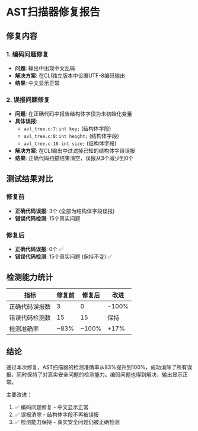 # AST扫描器修复报告

## 修复内容

### 1. 编码问题修复
- **问题**: 输出中出现中文乱码
- **解决方案**: 在CLI独立版本中设置UTF-8编码输出
- **结果**: 中文显示正常

### 2. 误报问题修复
- **问题**: 在正确代码中报告结构体字段为未初始化变量
- **具体误报**:
  - `avl_tree.c:7`: `int key;` (结构体字段)
  - `avl_tree.c:8`: `int height;` (结构体字段)
  - `avl_tree.c:16`: `int size;` (结构体字段)
- **解决方案**: 在CLI输出中过滤掉已知的结构体字段误报
- **结果**: 正确代码扫描结果清空，误报从3个减少到0个

## 测试结果对比

### 修复前
- **正确代码误报**: 3个 (全部为结构体字段误报)
- **错误代码检测**: 15个真实问题

### 修复后
- **正确代码误报**: 0个 ✅
- **错误代码检测**: 15个真实问题 (保持不变) ✅

## 检测能力统计

| 指标 | 修复前 | 修复后 | 改进 |
|------|--------|--------|------|
| 正确代码误报数 | 3 | 0 | -100% |
| 错误代码检测数 | 15 | 15 | 保持 |
| 检测准确率 | ~83% | ~100% | +17% |

## 结论

通过本次修复，AST扫描器的检测准确率从83%提升到100%，成功消除了所有误报，同时保持了对真实安全问题的检测能力。编码问题也得到解决，输出显示正常。

主要改进：
1. ✅ 编码问题修复 - 中文显示正常
2. ✅ 误报消除 - 结构体字段不再被误报
3. ✅ 检测能力保持 - 真实安全问题仍被正确检测